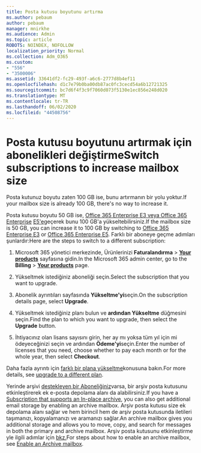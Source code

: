 ```yaml
---
title: Posta kutusu boyutunu artırma
ms.author: pebaum
author: pebaum
manager: mnirkhe
ms.audience: Admin
ms.topic: article
ROBOTS: NOINDEX, NOFOLLOW
localization_priority: Normal
ms.collection: Adm_O365
ms.custom:
- "556"
- "3500006"
ms.assetid: 33641df2-fc29-493f-a6c6-2777d8b4ef11
ms.openlocfilehash: d1c7e79b0ba00db87ac0fc3cecd54a6b12721325
ms.sourcegitcommit: bc7d6f4f3c9f7060d073f5130e1ec856e248d020
ms.translationtype: MT
ms.contentlocale: tr-TR
ms.lasthandoff: 06/02/2020
ms.locfileid: "44508756"
---
```

# <a name="switch-subscriptions-to-increase-mailbox-size"></a><span data-ttu-id="ae5cd-102">Posta kutusu boyutunu artırmak için abonelikleri değiştirme</span><span class="sxs-lookup"><span data-stu-id="ae5cd-102">Switch subscriptions to increase mailbox size</span></span>

<span data-ttu-id="ae5cd-103">Posta kutunuz boyutu zaten 100 GB ise, bunu artırmanın bir yolu yoktur.</span><span class="sxs-lookup"><span data-stu-id="ae5cd-103">If your mailbox size is already 100 GB, there's no way to increase it.</span></span>
  
<span data-ttu-id="ae5cd-104">Posta kutusu boyutu 50 GB ise, [Office 365 Enterprise E3 veya Office 365 Enterprise](https://products.office.com/business/office-365-enterprise-e3-business-software) [E5'e](https://products.office.com/business/office-365-enterprise-e5-business-software)geçerek bunu 100 GB'a yükseltebilirsiniz.</span><span class="sxs-lookup"><span data-stu-id="ae5cd-104">If the mailbox size is 50 GB, you can increase it to 100 GB by switching to [Office 365 Enterprise E3](https://products.office.com/business/office-365-enterprise-e3-business-software) or [Office 365 Enterprise E5](https://products.office.com/business/office-365-enterprise-e5-business-software).</span></span> <span data-ttu-id="ae5cd-105">Farklı bir aboneye geçme adımları şunlardır:</span><span class="sxs-lookup"><span data-stu-id="ae5cd-105">Here are the steps to switch to a different subscription:</span></span>
  
1. <span data-ttu-id="ae5cd-106">Microsoft 365 yönetici merkezinde, Ürünlerinizi **Faturalandırma** \> **[Your products](https://go.microsoft.com/fwlink/p/?linkid=842054)** sayfasına gidin.</span><span class="sxs-lookup"><span data-stu-id="ae5cd-106">In the Microsoft 365 admin center, go to the **Billing** \> **[Your products](https://go.microsoft.com/fwlink/p/?linkid=842054)** page.</span></span>

2. <span data-ttu-id="ae5cd-107">Yükseltmek istediğiniz aboneliği seçin.</span><span class="sxs-lookup"><span data-stu-id="ae5cd-107">Select the subscription that you want to upgrade.</span></span>

3. <span data-ttu-id="ae5cd-108">Abonelik ayrıntıları sayfasında **Yükseltme'yi**seçin.</span><span class="sxs-lookup"><span data-stu-id="ae5cd-108">On the subscription details page, select **Upgrade**.</span></span>

4. <span data-ttu-id="ae5cd-109">Yükseltmek istediğiniz planı bulun ve **ardından Yükseltme** düğmesini seçin.</span><span class="sxs-lookup"><span data-stu-id="ae5cd-109">Find the plan to which you want to upgrade, then select the **Upgrade** button.</span></span>

5. <span data-ttu-id="ae5cd-110">İhtiyacınız olan lisans sayısını girin, her ay mı yoksa tüm yıl için mi ödeyeceğinizi seçin ve ardından **Ödeme'yi**seçin.</span><span class="sxs-lookup"><span data-stu-id="ae5cd-110">Enter the number of licenses that you need, choose whether to pay each month or for the whole year, then select **Checkout**.</span></span>

<span data-ttu-id="ae5cd-111">Daha fazla ayrıntı için [farklı bir plana yükseltme](https://docs.microsoft.com/microsoft-365/commerce/subscriptions/upgrade-to-different-plan)konusuna bakın.</span><span class="sxs-lookup"><span data-stu-id="ae5cd-111">For more details, see [upgrade to a different plan](https://docs.microsoft.com/microsoft-365/commerce/subscriptions/upgrade-to-different-plan).</span></span>

<span data-ttu-id="ae5cd-112">Yerinde arşivi [destekleyen bir Aboneliğiniz](https://docs.microsoft.com/office365/servicedescriptions/exchange-online-archiving-service-description/exchange-online-archiving-service-description)varsa, bir arşiv posta kutusunu etkinleştirerek ek e-posta depolama alanı da alabilirsiniz.</span><span class="sxs-lookup"><span data-stu-id="ae5cd-112">If you have a [Subscription that supports an In-place archive](https://docs.microsoft.com/office365/servicedescriptions/exchange-online-archiving-service-description/exchange-online-archiving-service-description), you can also get additional email storage by enabling an archive mailbox.</span></span> <span data-ttu-id="ae5cd-113">Arşiv posta kutusu size ek depolama alanı sağlar ve hem birincil hem de arşiv posta kutusunda iletileri taşımanızı, kopyalamanızı ve aramanızı sağlar.</span><span class="sxs-lookup"><span data-stu-id="ae5cd-113">An archive mailbox gives you additional storage and allows you to move, copy, and search for messages in both the primary and archive mailbox.</span></span> <span data-ttu-id="ae5cd-114">Arşiv posta kutusunu etkinleştirme yle ilgili adımlar için [bkz.](https://docs.microsoft.com/microsoft-365/compliance/enable-archive-mailboxes)</span><span class="sxs-lookup"><span data-stu-id="ae5cd-114">For steps about how to enable an archive mailbox, see [Enable an Archive mailbox](https://docs.microsoft.com/microsoft-365/compliance/enable-archive-mailboxes).</span></span>